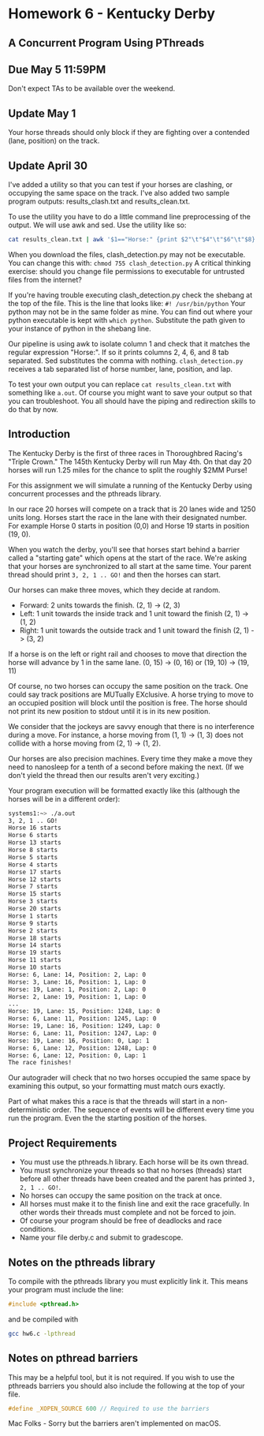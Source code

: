 # Homework 6 - Kentucky Derby
## A Concurrent Program Using PThreads
## Due May 5 11:59PM
Don't expect TAs to be available over the weekend.

## Update May 1
Your horse threads should only block if they are fighting over a contended (lane, position) on the track. 

## Update April 30
I've added a utility so that you can test if your horses are clashing, or occupying the same space on the track. 
I've also added two sample program outputs: results_clash.txt and results_clean.txt. 

To use the utility you have to do a little command line preprocessing of the output. We will use awk and sed. Use the utility 
like so:
```BASH
cat results_clean.txt | awk '$1=="Horse:" {print $2"\t"$4"\t"$6"\t"$8}' | sed 's\,\\g' | ./clash_detection.py
```
When you download the files, clash_detection.py may not be executable. You can change this with: `chmod 755 clash_detection.py`
A critical thinking exercise: should you change file permissions to executable for untrusted files from the internet?

If you're having trouble executing clash_detection.py check the shebang at the top of the file. This is the line that looks like: 
`#! /usr/bin/python`
Your python may not be in the same folder as mine. You can find out where your python executable is kept with `which python`. 
Substitute the path given to your instance of python in the shebang line. 

Our pipeline is using awk to isolate column 1 and check that it matches the regular expression "Horse:". If so it prints 
columns 2, 4, 6, and 8 tab separated. Sed substitutes the comma with nothing. `clash_detection.py` receives a tab separated 
list of horse number, lane, position, and lap. 

To test your own output you can replace `cat results_clean.txt` with something like `a.out`. Of course you might want to save 
your output so that you can troubleshoot. You all should have the piping and redirection skills to do that by now. 

## Introduction

The Kentucky Derby is the first of three races in Thoroughbred Racing's "Triple Crown." The 145th Kentucky Derby will run 
May 4th. On that day 20 horses will run 1.25 miles for the chance to split the roughly $2MM Purse!

For this assignment we will simulate a running of the Kentucky Derby using concurrent processes and the pthreads library. 

In our race 20 horses will compete on a track that is 20 lanes wide and 1250 units long. Horses start the race in the lane
with their designated number. For example Horse 0 starts in position (0,0) and Horse 19 starts in position (19, 0). 

When you watch the derby, you'll see that horses start behind a barrier called a "starting gate" which opens at the 
start of the race. We're asking that your horses are synchronized to all start at the same time. Your parent thread 
should print `3, 2, 1 .. GO!` and then the horses can start. 

Our horses can make three moves, which they decide at random. 
* Forward: 2 units towards the finish. (2, 1) -> (2, 3)
* Left: 1 unit towards the inside track and 1 unit toward the finish (2, 1) -> (1, 2)
* Right: 1 unit towards the outside track and 1 unit toward the finish (2, 1) -> (3, 2)

If a horse is on the left or right rail and chooses to move that direction the horse will advance by 1 in the same lane. 
(0, 15) -> (0, 16) or (19, 10) -> (19, 11)

Of course, no two horses can occupy the same position on the track. One could say track positions are MUTually EXclusive. 
A horse trying to move to an occupied position will block until the position is free. The horse should not print its new 
position to stdout until it is in its new position. 

We consider that the jockeys are savvy enough that there is no interference during a move. For instance, a horse 
moving from (1, 1) -> (1, 3) does not collide with a horse moving from (2, 1) -> (1, 2). 

Our horses are also precision machines. Every time they make a move they need to nanosleep for a tenth of a second before making the next. (If we don't yield the thread then our results aren't very exciting.)

Your program execution will be formatted exactly like this (although the horses will be in a different order): 
```BASH
systems1:~> ./a.out
3, 2, 1 .. GO!
Horse 16 starts
Horse 6 starts
Horse 13 starts
Horse 8 starts
Horse 5 starts
Horse 4 starts
Horse 17 starts
Horse 12 starts
Horse 7 starts
Horse 15 starts
Horse 3 starts
Horse 20 starts
Horse 1 starts
Horse 9 starts
Horse 2 starts
Horse 18 starts
Horse 14 starts
Horse 19 starts
Horse 11 starts
Horse 10 starts
Horse: 6, Lane: 14, Position: 2, Lap: 0
Horse: 3, Lane: 16, Position: 1, Lap: 0
Horse: 19, Lane: 1, Position: 2, Lap: 0
Horse: 2, Lane: 19, Position: 1, Lap: 0
...
Horse: 19, Lane: 15, Position: 1248, Lap: 0
Horse: 6, Lane: 11, Position: 1245, Lap: 0
Horse: 19, Lane: 16, Position: 1249, Lap: 0
Horse: 6, Lane: 11, Position: 1247, Lap: 0
Horse: 19, Lane: 16, Position: 0, Lap: 1
Horse: 6, Lane: 12, Position: 1248, Lap: 0
Horse: 6, Lane: 12, Position: 0, Lap: 1
The race finishes!
```

Our autograder will check that no two horses occupied the same space by examining this output, so your formatting must 
match ours exactly. 

Part of what makes this a race is that the threads will start in a non-deterministic order. The sequence of events will 
be different every time you run the program. Even the the starting position of the horses. 

## Project Requirements
* You must use the pthreads.h library. Each horse will be its own thread. 
* You must synchronize your threads so that no horses (threads) start before all other threads have been created and 
the parent has printed `3, 2, 1 .. GO!`.
* No horses can occupy the same position on the track at once. 
* All horses must make it to the finish line and exit the race gracefully. In other words their threads must complete and 
not be forced to join. 
* Of course your program should be free of deadlocks and race conditions. 
* Name your file derby.c and submit to gradescope. 

## Notes on the pthreads library
To compile with the pthreads library you must explicitly link it. This means your program must include the line: 
```C
#include <pthread.h>
```
and be compiled with
```BASH
gcc hw6.c -lpthread
```

## Notes on pthread barriers
This may be a helpful tool, but it is not required. If you wish to use the pthreads barriers you should also 
include the following at the top of your file. 

```C
#define _XOPEN_SOURCE 600 // Required to use the barriers
```

Mac Folks - Sorry but the barriers aren't implemented on macOS. 
